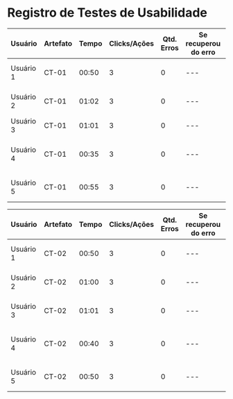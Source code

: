 # Registro de Testes de Usabilidade

| **Usuário** 	| **Artefato** 	| **Tempo** | **Clicks/Ações** | **Qtd. Erros** | **Se recuperou do erro** | **Comentários e observações** |
| --- 	| --- 	| --- | ---  | --- | --- | --- |
| Usuário 1	| CT-01 	| 00:50 | 3  | 0 | --- | Usuário achou a tela intuitiva |
| Usuário 2 | CT-01 	| 01:02 | 3  | 0 | --- | Usuário não teve dificuldade |
| Usuário 3	| CT-01	 | 01:01 | 3  | 0 | --- | Usuário não teve dúvidas |
| Usuário 4 | CT-01 	| 00:35 | 3  | 0 | --- | Usuário facilmente guiado pelo fluxo do site |
| Usuário 5	| CT-01	 | 00:55 | 3  | 0 | --- | Usuário achou a tela intuitiva |

| **Usuário** 	| **Artefato** 	| **Tempo** | **Clicks/Ações** | **Qtd. Erros** | **Se recuperou do erro** | **Comentários e observações** |
| --- 	| --- 	| --- | ---  | --- | --- | --- |
| Usuário 1	| CT-02 	| 00:50 | 3  | 0 | --- | Usuário não fez observação |
| Usuário 2 | CT-02 	| 01:00 | 3  | 0 | --- | Usuário não teve dificuldade |
| Usuário 3	| CT-02	 | 01:01 | 3  | 0 | --- | Usuário gostou da interface |
| Usuário 4 | CT-02 	| 00:40 | 3  | 0 | --- | Usuário efetuou login sem problemas |
| Usuário 5	| CT-02	 | 00:50 | 3  | 0 | --- | Gostou do design das interfaces |

